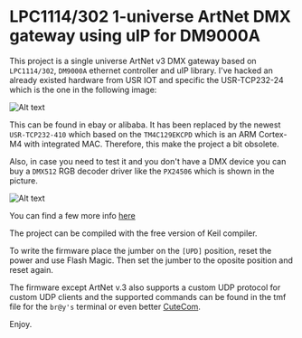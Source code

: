 LPC1114/302 1-universe ArtNet DMX gateway using uIP for DM9000A
====

This project is a single universe ArtNet v3 DMX gateway based on `LPC1114/302`,
`DM9000A` ethernet controller and uIP library. I've hacked an already existed
hardware from USR IOT and specific the USR-TCP232-24 which is the one in the
following image:

![Alt text](http://www.stupid-projects.com/wp-content/uploads/2017/10/USR-TCP232-24-300x300.jpg)


This can be found in ebay or alibaba. It has been replaced by the newest
`USR-TCP232-410` which based on the `TM4C129EKCPD` which is an ARM Cortex-M4
with integrated MAC. Therefore, this make the project a bit obsolete.

Also, in case you need to test it and you don't have a DMX device you can buy a
`DMX512` RGB decoder driver like the `PX24506` which is shown in the picture.

![Alt text](http://www.stupid-projects.com/wp-content/uploads/2017/10/PX24506-300x300.jpg)

You can find a few more info [here](http://www.stupid-projects.com/hacking-an-rs232485-to-eth-board)

The project can be compiled with the free version of Keil compiler.

To write the firmware place the jumber on the `[UPD]` position, reset the power
and use Flash Magic. Then set the jumber to the oposite position and reset again.

The firmware except ArtNet v.3 also supports a custom UDP protocol for custom
UDP clients and the supported commands can be found in the tmf file for the
`br@y's` terminal or even better [CuteCom](https://gitlab.com/cutecom/cutecom).

Enjoy.
